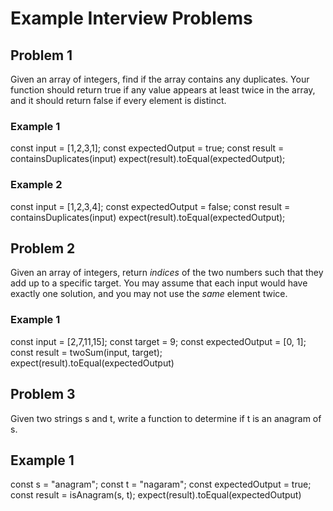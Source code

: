 # Example Interview Problems

## Problem 1

Given an array of integers, find if the array contains any duplicates. Your function should return true if any value appears at least twice in the array, and it should return false if every element is distinct.


### Example 1

const input = [1,2,3,1];
const expectedOutput = true;
const result = containsDuplicates(input)
expect(result).toEqual(expectedOutput);

### Example 2

const input = [1,2,3,4];
const expectedOutput = false;
const result = containsDuplicates(input)
expect(result).toEqual(expectedOutput);

## Problem 2

Given an array of integers, return *indices* of the two numbers such that they add up to a specific target. You may assume that each input would have exactly one solution, and you may not use the *same* element twice.

### Example 1

const input = [2,7,11,15];
const target = 9;
const expectedOutput = [0, 1];
const result = twoSum(input, target);
expect(result).toEqual(expectedOutput)

## Problem 3

Given two strings s and t, write a function to determine if t is an anagram of s.

## Example 1

const s = "anagram";
const t = "nagaram";
const expectedOutput = true;
const result = isAnagram(s, t);
expect(result).toEqual(expectedOutput)
